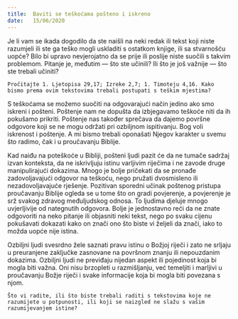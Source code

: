 ```yaml
---
title:  Baviti se teškoćama pošteno i iskreno
date:   15/06/2020
---
```


Je li vam se ikada dogodilo da ste naišli na neki redak ili tekst koji niste razumjeli ili ste ga teško mogli uskladiti s ostatkom knjige, ili sa stvarnošću uopće? Bilo bi upravo nevjerojatno da se prije ili poslije niste suočili s takvim problemom. Pitanje je, međutim — što ste učinili? Ili što je još važnije — što ste trebali učiniti?

`Pročitajte 1. Ljetopisa 29,17; Izreke 2,7; 1. Timoteju 4,16. Kako bismo prema ovim tekstovima trebali postupati s teškim mjestima?`

S teškoćama se možemo suočiti na odgovarajući način jedino ako smo iskreni i pošteni. Poštenje nam ne dopušta da izbjegavamo teškoće niti da ih pokušamo prikriti. Poštenje nas također sprečava da dajemo površne odgovore koji se ne mogu održati pri ozbiljnom ispitivanju. Bog voli iskrenost i poštenje. A mi bismo trebali oponašati Njegov karakter u svemu što radimo, čak i u proučavanju Biblije.

Kad naiđu na poteškoće u Bibliji, pošteni ljudi pazit će da ne tumače sadržaj izvan konteksta, da ne iskrivljuju istinu varljivim riječima i ne zavode druge manipulirajući dokazima. Mnogo je bolje pričekati da se pronađe zadovoljavajući odgovor na teškoću, nego pružati dvosmisleno ili nezadovoljavajuće rješenje. Pozitivan sporedni učinak poštenog pristupa proučavanju Biblije ogleda se u tome što on gradi povjerenje, a povjerenje je srž svakog zdravog međuljudskog odnosa. To ljudima djeluje mnogo uvjerljivije od nategnutih odgovora. Bolje je jednostavno reći da ne znate odgovoriti na neko pitanje ili objasniti neki tekst, nego po svaku cijenu pokušavati dokazati kako on znači ono što biste vi željeli da znači, iako to možda uopće nije istina.

Ozbiljni ljudi svesrdno žele saznati pravu istinu o Božjoj riječi i zato ne srljaju u preuranjene zaključke zasnovane na površnom znanju ili nepouzdanim dokazima. Ozbiljni ljudi ne previđaju nijedan aspekt ili pojedinost koja bi mogla biti važna. Oni nisu brzopleti u razmišljanju, već temeljiti i marljivi u proučavanju Božje riječi i svake informacije koja bi mogla biti povezana s njom.

`Što vi radite, ili što biste trebali raditi s tekstovima koje ne razumijete u potpunosti, ili koji se naizgled ne slažu s vašim razumijevanjem istine?`
